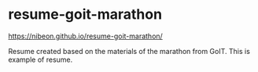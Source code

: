 # resume-goit-marathon

https://nibeon.github.io/resume-goit-marathon/

Resume created based on the materials of the marathon from GoIT.
This is example of resume.